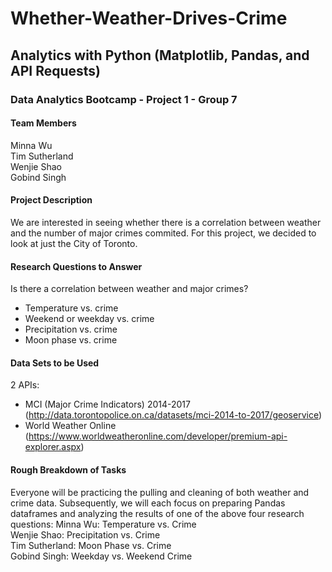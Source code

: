 # Whether-Weather-Drives-Crime
## Analytics with Python (Matplotlib, Pandas, and API Requests)
### Data Analytics Bootcamp - Project 1 - Group 7

#### Team Members
Minna Wu<br>
Tim Sutherland<br>
Wenjie Shao<br>
Gobind Singh<br>

#### Project Description 
We are interested in seeing whether there is a correlation between weather and the number of major crimes commited. For this project, we decided to look at just the City of Toronto.
 
#### Research Questions to Answer 
Is there a correlation between weather and major crimes?<br>
- Temperature vs. crime
- Weekend or weekday vs. crime
- Precipitation vs. crime
- Moon phase vs. crime

#### Data Sets to be Used
2 APIs:
- MCI (Major Crime Indicators) 2014-2017 (http://data.torontopolice.on.ca/datasets/mci-2014-to-2017/geoservice)
- World Weather Online (https://www.worldweatheronline.com/developer/premium-api-explorer.aspx)

#### Rough Breakdown of Tasks
Everyone will be practicing the pulling and cleaning of both weather and crime data. Subsequently, we will each focus on preparing Pandas dataframes and analyzing the results of one of the above four research questions:
Minna Wu: Temperature vs. Crime<br>
Wenjie Shao: Precipitation vs. Crime<br>
Tim Sutherland: Moon Phase vs. Crime<br>
Gobind Singh: Weekday vs. Weekend Crime<br>

